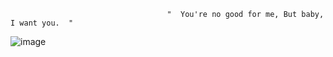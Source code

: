                                        "  You're no good for me, But baby, I want you.  "

![image](https://github.com/user-attachments/assets/8aa2ac34-7cec-4ba6-823c-4e29308888ba)













